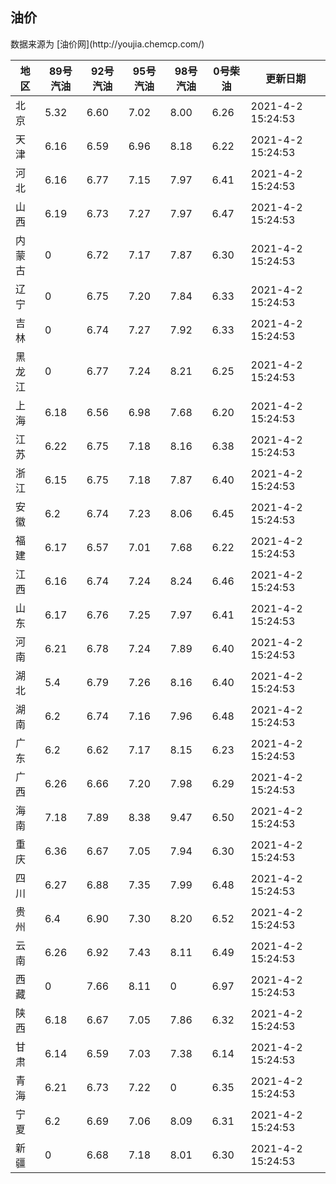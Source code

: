 
<!DOCTYPE html>
<html lang="zh-cn">
<head>
<link href="https://cdn.jsdelivr.net/gh/RookieFanzk/link/github.css" rel="stylesheet">
</head>

<body>
<h2>油价</h2>
<p>数据来源为 [油价网](http://youjia.chemcp.com/) </p>
<table>
<thead>
<tr>
<th>地区</th>
<th>89号汽油</th>
<th>92号汽油</th>
<th>95号汽油</th>
<th>98号汽油</th>
<th>0号柴油</th>
<th>更新日期</th>
</tr>
</thead>
<tbody>
<tr>
<td>北京</td>
<td>5.32</td>
<td>6.60</td>
<td>7.02</td>
<td>8.00</td>
<td>6.26</td>
<td>2021-4-2 15:24:53</td>
</tr>
<tr>
<td>天津</td>
<td>6.16</td>
<td>6.59</td>
<td>6.96</td>
<td>8.18</td>
<td>6.22</td>
<td>2021-4-2 15:24:53</td>
</tr>
<tr>
<td>河北</td>
<td>6.16</td>
<td>6.77</td>
<td>7.15</td>
<td>7.97</td>
<td>6.41</td>
<td>2021-4-2 15:24:53</td>
</tr>
<tr>
<td>山西</td>
<td>6.19</td>
<td>6.73</td>
<td>7.27</td>
<td>7.97</td>
<td>6.47</td>
<td>2021-4-2 15:24:53</td>
</tr>
<tr>
<td>内蒙古</td>
<td>0</td>
<td>6.72</td>
<td>7.17</td>
<td>7.87</td>
<td>6.30</td>
<td>2021-4-2 15:24:53</td>
</tr>
<tr>
<td>辽宁</td>
<td>0</td>
<td>6.75</td>
<td>7.20</td>
<td>7.84</td>
<td>6.33</td>
<td>2021-4-2 15:24:53</td>
</tr>
<tr>
<td>吉林</td>
<td>0</td>
<td>6.74</td>
<td>7.27</td>
<td>7.92</td>
<td>6.33</td>
<td>2021-4-2 15:24:53</td>
</tr>
<tr>
<td>黑龙江</td>
<td>0</td>
<td>6.77</td>
<td>7.24</td>
<td>8.21</td>
<td>6.25</td>
<td>2021-4-2 15:24:53</td>
</tr>
<tr>
<td>上海</td>
<td>6.18</td>
<td>6.56</td>
<td>6.98</td>
<td>7.68</td>
<td>6.20</td>
<td>2021-4-2 15:24:53</td>
</tr>
<tr>
<td>江苏</td>
<td>6.22</td>
<td>6.75</td>
<td>7.18</td>
<td>8.16</td>
<td>6.38</td>
<td>2021-4-2 15:24:53</td>
</tr>
<tr>
<td>浙江</td>
<td>6.15</td>
<td>6.75</td>
<td>7.18</td>
<td>7.87</td>
<td>6.40</td>
<td>2021-4-2 15:24:53</td>
</tr>
<tr>
<td>安徽</td>
<td>6.2</td>
<td>6.74</td>
<td>7.23</td>
<td>8.06</td>
<td>6.45</td>
<td>2021-4-2 15:24:53</td>
</tr>
<tr>
<td>福建</td>
<td>6.17</td>
<td>6.57</td>
<td>7.01</td>
<td>7.68</td>
<td>6.22</td>
<td>2021-4-2 15:24:53</td>
</tr>
<tr>
<td>江西</td>
<td>6.16</td>
<td>6.74</td>
<td>7.24</td>
<td>8.24</td>
<td>6.46</td>
<td>2021-4-2 15:24:53</td>
</tr>
<tr>
<td>山东</td>
<td>6.17</td>
<td>6.76</td>
<td>7.25</td>
<td>7.97</td>
<td>6.41</td>
<td>2021-4-2 15:24:53</td>
</tr>
<tr>
<td>河南</td>
<td>6.21</td>
<td>6.78</td>
<td>7.24</td>
<td>7.89</td>
<td>6.40</td>
<td>2021-4-2 15:24:53</td>
</tr>
<tr>
<td>湖北</td>
<td>5.4</td>
<td>6.79</td>
<td>7.26</td>
<td>8.16</td>
<td>6.40</td>
<td>2021-4-2 15:24:53</td>
</tr>
<tr>
<td>湖南</td>
<td>6.2</td>
<td>6.74</td>
<td>7.16</td>
<td>7.96</td>
<td>6.48</td>
<td>2021-4-2 15:24:53</td>
</tr>
<tr>
<td>广东</td>
<td>6.2</td>
<td>6.62</td>
<td>7.17</td>
<td>8.15</td>
<td>6.23</td>
<td>2021-4-2 15:24:53</td>
</tr>
<tr>
<td>广西</td>
<td>6.26</td>
<td>6.66</td>
<td>7.20</td>
<td>7.98</td>
<td>6.29</td>
<td>2021-4-2 15:24:53</td>
</tr>
<tr>
<td>海南</td>
<td>7.18</td>
<td>7.89</td>
<td>8.38</td>
<td>9.47</td>
<td>6.50</td>
<td>2021-4-2 15:24:53</td>
</tr>
<tr>
<td>重庆</td>
<td>6.36</td>
<td>6.67</td>
<td>7.05</td>
<td>7.94</td>
<td>6.30</td>
<td>2021-4-2 15:24:53</td>
</tr>
<tr>
<td>四川</td>
<td>6.27</td>
<td>6.88</td>
<td>7.35</td>
<td>7.99</td>
<td>6.48</td>
<td>2021-4-2 15:24:53</td>
</tr>
<tr>
<td>贵州</td>
<td>6.4</td>
<td>6.90</td>
<td>7.30</td>
<td>8.20</td>
<td>6.52</td>
<td>2021-4-2 15:24:53</td>
</tr>
<tr>
<td>云南</td>
<td>6.26</td>
<td>6.92</td>
<td>7.43</td>
<td>8.11</td>
<td>6.49</td>
<td>2021-4-2 15:24:53</td>
</tr>
<tr>
<td>西藏</td>
<td>0</td>
<td>7.66</td>
<td>8.11</td>
<td>0</td>
<td>6.97</td>
<td>2021-4-2 15:24:53</td>
</tr>
<tr>
<td>陕西</td>
<td>6.18</td>
<td>6.67</td>
<td>7.05</td>
<td>7.86</td>
<td>6.32</td>
<td>2021-4-2 15:24:53</td>
</tr>
<tr>
<td>甘肃</td>
<td>6.14</td>
<td>6.59</td>
<td>7.03</td>
<td>7.38</td>
<td>6.14</td>
<td>2021-4-2 15:24:53</td>
</tr>
<tr>
<td>青海</td>
<td>6.21</td>
<td>6.73</td>
<td>7.22</td>
<td>0</td>
<td>6.35</td>
<td>2021-4-2 15:24:53</td>
</tr>
<tr>
<td>宁夏</td>
<td>6.2</td>
<td>6.69</td>
<td>7.06</td>
<td>8.09</td>
<td>6.31</td>
<td>2021-4-2 15:24:53</td>
</tr>
<tr>
<td>新疆</td>
<td>0</td>
<td>6.68</td>
<td>7.18</td>
<td>8.01</td>
<td>6.30</td>
<td>2021-4-2 15:24:53</td>
</tr>
</tbody>
</table>
</body>
</html>
